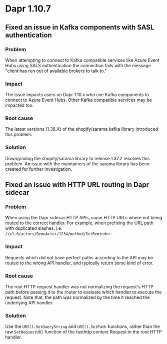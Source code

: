 # Dapr 1.10.7

## Fixed an issue in Kafka components with SASL authentication

### Problem

When attempting to connect to Kafka compatible services like Azure Event Hubs using SALS authentication the connection fails with the message "client has run out of available brokers to talk to."

### Impact

The issue impacts users on Dapr 1.10.x who use Kafka components to connect to Azure Event Hubs. Other Kafka compatible services may be impacted too.

### Root cause

The latest versions (1.38.X) of the shopify/sarama kafka library introduced this problem.

### Solution

Downgrading the shopify/sarama library to release 1.37.2 resolves this problem. An issue with the maintainers of the sarama library has been created for further investigation.

## Fixed an issue with HTTP URL routing in Dapr sidecar

### Problem

When using the Dapr sidecar HTTP APIs, some HTTP URLs where not being routed to
the correct handler. For example, when prefixing the URL path with duplicated
slashes. i.e. `//v1.0/actors/DemoActor/1234/method/SetReminder`.

### Impact

Requests which did not have perfect paths according to the API may be routed to
the wrong API handler, and typically return some kind of error.

### Root cause

The root HTTP request handler was not normalizing the request's HTTP path before
passing it to the router to evaluate which handler to execute the request. Note
that, the path _was_ normalized by the time it reached the underlying API
handler.

### Solution

Use the `URI().SetQueryString` and `URI().SetPath` functions, rather than the
raw `SetRequestURI` function of the fasthttp context Request in the root HTTP
handler.
